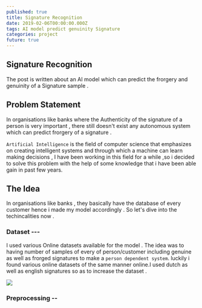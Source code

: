 ```yaml
---
published: true
title: Signature Recognition
date: 2019-02-06T00:00:00.000Z
tags: AI model predict genuinity Signature
categories: project
future: true
---
```

## Signature Recognition
The post is written about an AI model which can predict the frorgery and  genuinity of a Signature sample . <br>

## Problem Statement
In organisations like banks where the Authenticity of the signature of a person is very important , there still doesn't exist any autonomous system which can predict frorgery of a signature .

`Artificial Intelligence` is the field of computer science that emphasizes on creating intelligent systems and through which
a machine can learn making decisions , I have been working in this field for a while ,so i decided to solve this problem with the help of some knowledge that i have been able gain in past few years.

## The Idea



In organisations like banks , they basically have the database of every customer hence i made my model accordingly .
So let's dive into the techincalities now .
### Dataset ---
I used various Online datasets available for the model . The idea was to having number of samples of every of person/customer including genuine as well as frorged signatures to make a `person dependent system`.
luckily i found various online datasets of the same manner online.I used dutch as well as english signatures so as to increase the dataset .

![](https://i.imgur.com/2IKKQpz.jpg)

### Preprocessing --
